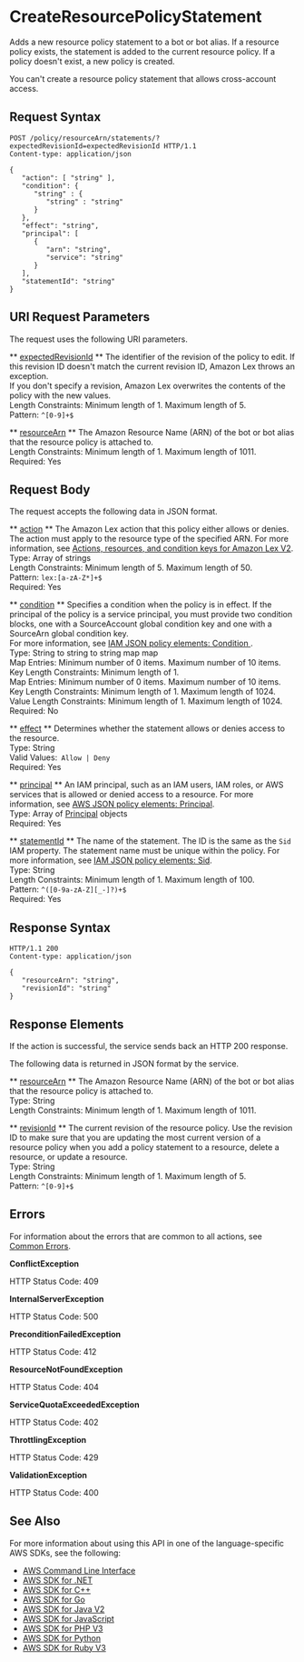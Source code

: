 # CreateResourcePolicyStatement<a name="API_CreateResourcePolicyStatement"></a>

Adds a new resource policy statement to a bot or bot alias\. If a resource policy exists, the statement is added to the current resource policy\. If a policy doesn't exist, a new policy is created\.

You can't create a resource policy statement that allows cross\-account access\.

## Request Syntax<a name="API_CreateResourcePolicyStatement_RequestSyntax"></a>

```
POST /policy/resourceArn/statements/?expectedRevisionId=expectedRevisionId HTTP/1.1
Content-type: application/json

{
   "action": [ "string" ],
   "condition": { 
      "string" : { 
         "string" : "string" 
      }
   },
   "effect": "string",
   "principal": [ 
      { 
         "arn": "string",
         "service": "string"
      }
   ],
   "statementId": "string"
}
```

## URI Request Parameters<a name="API_CreateResourcePolicyStatement_RequestParameters"></a>

The request uses the following URI parameters\.

 ** [expectedRevisionId](#API_CreateResourcePolicyStatement_RequestSyntax) **   <a name="lexv2-CreateResourcePolicyStatement-request-expectedRevisionId"></a>
The identifier of the revision of the policy to edit\. If this revision ID doesn't match the current revision ID, Amazon Lex throws an exception\.  
If you don't specify a revision, Amazon Lex overwrites the contents of the policy with the new values\.  
Length Constraints: Minimum length of 1\. Maximum length of 5\.  
Pattern: `^[0-9]+$` 

 ** [resourceArn](#API_CreateResourcePolicyStatement_RequestSyntax) **   <a name="lexv2-CreateResourcePolicyStatement-request-resourceArn"></a>
The Amazon Resource Name \(ARN\) of the bot or bot alias that the resource policy is attached to\.  
Length Constraints: Minimum length of 1\. Maximum length of 1011\.  
Required: Yes

## Request Body<a name="API_CreateResourcePolicyStatement_RequestBody"></a>

The request accepts the following data in JSON format\.

 ** [action](#API_CreateResourcePolicyStatement_RequestSyntax) **   <a name="lexv2-CreateResourcePolicyStatement-request-action"></a>
The Amazon Lex action that this policy either allows or denies\. The action must apply to the resource type of the specified ARN\. For more information, see [ Actions, resources, and condition keys for Amazon Lex V2](https://docs.aws.amazon.com/service-authorization/latest/reference/list_amazonlexv2.html)\.  
Type: Array of strings  
Length Constraints: Minimum length of 5\. Maximum length of 50\.  
Pattern: `lex:[a-zA-Z*]+$`   
Required: Yes

 ** [condition](#API_CreateResourcePolicyStatement_RequestSyntax) **   <a name="lexv2-CreateResourcePolicyStatement-request-condition"></a>
Specifies a condition when the policy is in effect\. If the principal of the policy is a service principal, you must provide two condition blocks, one with a SourceAccount global condition key and one with a SourceArn global condition key\.  
For more information, see [IAM JSON policy elements: Condition ](https://docs.aws.amazon.com/IAM/latest/UserGuide/reference_policies_elements_condition.html)\.  
Type: String to string to string map map  
Map Entries: Minimum number of 0 items\. Maximum number of 10 items\.  
Key Length Constraints: Minimum length of 1\.  
Map Entries: Minimum number of 0 items\. Maximum number of 10 items\.  
Key Length Constraints: Minimum length of 1\. Maximum length of 1024\.  
Value Length Constraints: Minimum length of 1\. Maximum length of 1024\.  
Required: No

 ** [effect](#API_CreateResourcePolicyStatement_RequestSyntax) **   <a name="lexv2-CreateResourcePolicyStatement-request-effect"></a>
Determines whether the statement allows or denies access to the resource\.  
Type: String  
Valid Values:` Allow | Deny`   
Required: Yes

 ** [principal](#API_CreateResourcePolicyStatement_RequestSyntax) **   <a name="lexv2-CreateResourcePolicyStatement-request-principal"></a>
An IAM principal, such as an IAM users, IAM roles, or AWS services that is allowed or denied access to a resource\. For more information, see [AWS JSON policy elements: Principal](https://docs.aws.amazon.com/IAM/latest/UserGuide/reference_policies_elements_principal.html)\.  
Type: Array of [Principal](API_Principal.md) objects  
Required: Yes

 ** [statementId](#API_CreateResourcePolicyStatement_RequestSyntax) **   <a name="lexv2-CreateResourcePolicyStatement-request-statementId"></a>
The name of the statement\. The ID is the same as the `Sid` IAM property\. The statement name must be unique within the policy\. For more information, see [IAM JSON policy elements: Sid](https://docs.aws.amazon.com/IAM/latest/UserGuide/reference_policies_elements_sid.html)\.   
Type: String  
Length Constraints: Minimum length of 1\. Maximum length of 100\.  
Pattern: `^([0-9a-zA-Z][_-]?)+$`   
Required: Yes

## Response Syntax<a name="API_CreateResourcePolicyStatement_ResponseSyntax"></a>

```
HTTP/1.1 200
Content-type: application/json

{
   "resourceArn": "string",
   "revisionId": "string"
}
```

## Response Elements<a name="API_CreateResourcePolicyStatement_ResponseElements"></a>

If the action is successful, the service sends back an HTTP 200 response\.

The following data is returned in JSON format by the service\.

 ** [resourceArn](#API_CreateResourcePolicyStatement_ResponseSyntax) **   <a name="lexv2-CreateResourcePolicyStatement-response-resourceArn"></a>
The Amazon Resource Name \(ARN\) of the bot or bot alias that the resource policy is attached to\.  
Type: String  
Length Constraints: Minimum length of 1\. Maximum length of 1011\.

 ** [revisionId](#API_CreateResourcePolicyStatement_ResponseSyntax) **   <a name="lexv2-CreateResourcePolicyStatement-response-revisionId"></a>
The current revision of the resource policy\. Use the revision ID to make sure that you are updating the most current version of a resource policy when you add a policy statement to a resource, delete a resource, or update a resource\.  
Type: String  
Length Constraints: Minimum length of 1\. Maximum length of 5\.  
Pattern: `^[0-9]+$` 

## Errors<a name="API_CreateResourcePolicyStatement_Errors"></a>

For information about the errors that are common to all actions, see [Common Errors](CommonErrors.md)\.

 **ConflictException**   
  
HTTP Status Code: 409

 **InternalServerException**   
  
HTTP Status Code: 500

 **PreconditionFailedException**   
  
HTTP Status Code: 412

 **ResourceNotFoundException**   
  
HTTP Status Code: 404

 **ServiceQuotaExceededException**   
  
HTTP Status Code: 402

 **ThrottlingException**   
  
HTTP Status Code: 429

 **ValidationException**   
  
HTTP Status Code: 400

## See Also<a name="API_CreateResourcePolicyStatement_SeeAlso"></a>

For more information about using this API in one of the language\-specific AWS SDKs, see the following:
+  [ AWS Command Line Interface](https://docs.aws.amazon.com/goto/aws-cli/models.lex.v2-2020-08-07/CreateResourcePolicyStatement) 
+  [ AWS SDK for \.NET](https://docs.aws.amazon.com/goto/DotNetSDKV3/models.lex.v2-2020-08-07/CreateResourcePolicyStatement) 
+  [ AWS SDK for C\+\+](https://docs.aws.amazon.com/goto/SdkForCpp/models.lex.v2-2020-08-07/CreateResourcePolicyStatement) 
+  [ AWS SDK for Go](https://docs.aws.amazon.com/goto/SdkForGoV1/models.lex.v2-2020-08-07/CreateResourcePolicyStatement) 
+  [ AWS SDK for Java V2](https://docs.aws.amazon.com/goto/SdkForJavaV2/models.lex.v2-2020-08-07/CreateResourcePolicyStatement) 
+  [ AWS SDK for JavaScript](https://docs.aws.amazon.com/goto/AWSJavaScriptSDK/models.lex.v2-2020-08-07/CreateResourcePolicyStatement) 
+  [ AWS SDK for PHP V3](https://docs.aws.amazon.com/goto/SdkForPHPV3/models.lex.v2-2020-08-07/CreateResourcePolicyStatement) 
+  [ AWS SDK for Python](https://docs.aws.amazon.com/goto/boto3/models.lex.v2-2020-08-07/CreateResourcePolicyStatement) 
+  [ AWS SDK for Ruby V3](https://docs.aws.amazon.com/goto/SdkForRubyV3/models.lex.v2-2020-08-07/CreateResourcePolicyStatement) 